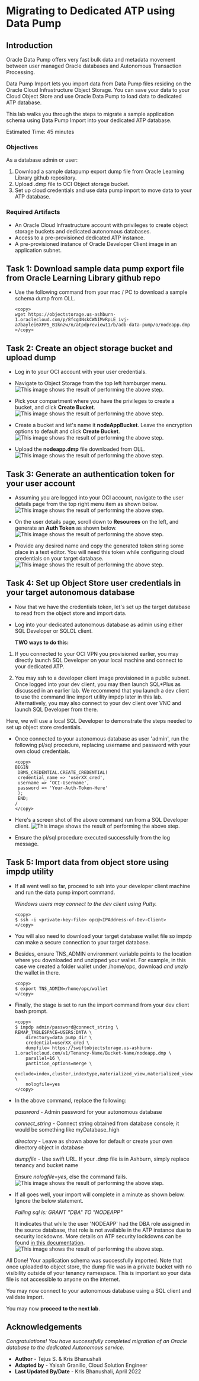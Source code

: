# Migrating to Dedicated ATP using Data Pump

## Introduction
Oracle Data Pump offers very fast bulk data and metadata movement between user managed Oracle databases and Autonomous Transaction Processing.

Data Pump Import lets you import data from Data Pump files residing on the Oracle Cloud Infrastructure Object Storage. You can save your data to your Cloud Object Store and use Oracle Data Pump to load data to dedicated ATP database.

This lab walks you through the steps to migrate a sample application schema using Data Pump Import into your dedicated ATP database.

Estimated Time: 45 minutes

### Objectives

As a database admin or user:

1. Download a sample datapump export dump file from Oracle Learning Library github repository.
2. Upload .dmp file to OCI Object storage bucket.
3. Set up cloud credentials and use data pump import to move data to your ATP database.


### Required Artifacts
- An Oracle Cloud Infrastructure account with privileges to create object storage buckets and dedicated autonomous databases.
- Access to a pre-provisioned dedicated ATP instance.
- A pre-provisioned instance of Oracle Developer Client image in an application subnet.

## Task 1: Download sample data pump export file from Oracle Learning Library github repo

- Use the following command from your mac / PC to download a sample schema dump from OLL.

    ```
    <copy>
    wget https://objectstorage.us-ashburn-1.oraclecloud.com/p/8fcg4NskCWAIMvRpLE_ivj-a7baylei6XFF5_B1knzw/n/atpdpreview11/b/adb-data-pump/o/nodeapp.dmp
    </copy>
    ```

## Task 2: Create an object storage bucket and upload dump

- Log in to your OCI account with your user credentials.

- Navigate to Object Storage from the top left hamburger menu.
    ![This image shows the result of performing the above step.](./images/nav-to-obj-store.png " ")

- Pick your compartment where you have the  privileges to create a bucket, and click **Create Bucket**.
    ![This image shows the result of performing the above step.](./images/pick-compartment.png " ")

- Create a bucket and let's name it **nodeAppBucket**. Leave the encryption options to default and click **Create Bucket**.
    ![This image shows the result of performing the above step.](./images/nodeapp-bucket.png " ")

- Upload the **nodeapp.dmp** file downloaded from OLL.
    ![This image shows the result of performing the above step.](./images/upload-dmp.png " ")

## Task 3: Generate an authentication token for your user account

- Assuming you are logged into your OCI account, navigate to the user details page from the top right menu item as shown below.
    ![This image shows the result of performing the above step.](./images/get-token1.png " ")

- On the user details page, scroll down to **Resources** on the left, and generate an **Auth Token** as shown below.
    ![This image shows the result of performing the above step.](./images/get-token2.png " ")

- Provide any desired name and copy the generated token string some place in a text editor. You will need this token while configuring cloud credentials on your target database.
    ![This image shows the result of performing the above step.](./images/get-token3.png " ")

## Task 4: Set up Object Store user credentials in your target autonomous database

- Now that we have the credentials token, let's set up the target database to read from the object store and import data.

- Log into your dedicated autonomous database as admin using either SQL Developer or SQLCL client.

    **TWO ways to do this:**

1. If you connected to your OCI VPN you provisioned earlier, you may directly launch SQL Developer on your local machine and connect to your dedicated ATP.

2. You may ssh to a developer client image provisioned in a public subnet. Once logged into your dev client, you may then launch SQL*Plus as discussed in an earlier lab. We recommend that you launch a dev client to use the command line import utility impdp later in this lab. Alternatively, you may also connect to your dev client over VNC and launch SQL Developer from there.

Here, we will use a local SQL Developer to demonstrate the steps needed to set up object store credentials.

- Once connected to your autonomous database as user 'admin', run the following pl/sql procedure, replacing username and password with your own cloud credentials.

    ```
    <copy>
    BEGIN
     DBMS_CREDENTIAL.CREATE_CREDENTIAL(
     credential_name => 'userXX_cred',
     username => ‘OCI-Username',
     password => 'Your-Auth-Token-Here'
     );
     END;
    /
    </copy>
    ```

- Here's a screen shot of the above command run from a SQL Developer client.
    ![This image shows the result of performing the above step.](./images/credentials.png " ")

- Ensure the pl/sql procedure executed successfully from the log message.

## Task 5: Import data from object store using impdp utility

- If all went well so far, proceed to ssh into your developer client machine and run the data pump import command.

    *Windows users may connect to the dev client using Putty.*

    ```
    <copy>
    $ ssh -i <private-key-file> opc@<IPAddress-of-Dev-Client>
    </copy>
    ```

- You will also need to download your target database wallet file so impdp can make a secure connection to your target database.

- Besides, ensure TNS_ADMIN environment variable points to the location where you downloaded and unzipped your wallet. For example, in this case we created a folder wallet under /home/opc, download *and unzip* the wallet in there.

    ```
    <copy>
    $ export TNS_ADMIN=/home/opc/wallet
    </copy>
    ```

- Finally, the stage is set to run the import command from your dev client bash prompt.

    ```
    <copy>
    $ impdp admin/password@connect_string \
    REMAP_TABLESPACE=USERS:DATA \
        directory=data_pump_dir \
        credential=userXX_cred \
        dumpfile= https://swiftobjectstorage.us-ashburn-1.oraclecloud.com/v1/Tenancy-Name/Bucket-Name/nodeapp.dmp \
        parallel=16 \
        partition_options=merge \
        exclude=index,cluster,indextype,materialized_view,materialized_view_log,materialized_zonemap,db_link \
        nologfile=yes
    </copy>
    ```

- In the above command, replace the following:

    *password* - Admin password for your autonomous database

    *connect\_string* - Connect string obtained from database console; it would be something like myDatabase_high

    *directory* - Leave as shown above for default or create your own directory object in database

    *dumpfile* - Use swift URL. If your .dmp file is in Ashburn, simply replace tenancy and bucket name

    Ensure *nologfile=yes*, else the command fails.
    ![This image shows the result of performing the above step.](./images/import1.png " ")

- If all goes well, your import will complete in a minute as shown below. Ignore the below statement.

    *Failing sql is:
    GRANT "DBA" TO "NODEAPP"*

    It indicates that while the user 'NODEAPP' had the DBA role assigned in the source database, that role is not available in the ATP instance due to security lockdowns. More details on ATP security lockdowns can be found [in this documentation](https://docs.oracle.com/en/cloud/paas/atp-cloud/atpdg/experienced-database-users.html#GUID-11ABDC70-C99F-48E4-933B-C7D588E4320A).
    ![This image shows the result of performing the above step.](./images/import2.png " ")

All Done! Your application schema was successfully imported. Note that once uploaded to object store, the dump file was in a private bucket with no visibility outside of your tenancy namespace. This is important so your data file is not accessible to anyone on the internet.

You may now connect to your autonomous database using a SQL client and validate import.

You may now **proceed to the next lab**.

## Acknowledgements

*Congratulations! You have successfully completed migration of an Oracle database to the dedicated Autonomous service.*

- **Author** - Tejus S. & Kris Bhanushali
- **Adapted by** -  Yaisah Granillo, Cloud Solution Engineer
- **Last Updated By/Date** - Kris Bhanushali, April 2022



